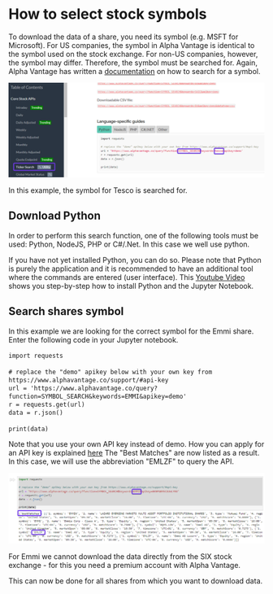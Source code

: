 # How to select stock symbols
To download the data of a share, you need its symbol (e.g. MSFT for Microsoft). For US companies, the symbol in Alpha Vantage is identical to the symbol used on the stock exchange. For non-US companies, however, the symbol may differ. Therefore, the symbol must be searched for. Again, Alpha Vantage has written a [documentation](https://www.alphavantage.co/documentation/) on how to search for a symbol.

![Alt Image Text](./Images/AV_StockSelection1.png "Search Tesco")

In this example, the symbol for Tesco is searched for.

## Download Python
In order to perform this search function, one of the following tools must be used: Python, NodeJS, PHP or C#/.Net. In this case we well use python.  

If you have not yet installed Python, you can do so. Please note that Python is purely the application and it is recommended to have an additional tool where the commands are entered (user interface). This [Youtube Video](https://www.youtube.com/watch?v=AuTkAWEa06E) shows you step-by-step how to install Python and the Jupyter Notebook.

## Search shares symbol
In this example we are looking for the correct symbol for the Emmi share. Enter the following code in your Jupyter notebook.

```
import requests

# replace the "demo" apikey below with your own key from https://www.alphavantage.co/support/#api-key
url = 'https://www.alphavantage.co/query?function=SYMBOL_SEARCH&keywords=EMMI&apikey=demo'
r = requests.get(url)
data = r.json()

print(data)
```

Note that you use your own API key instead of demo. How you can apply for an API key is explained [here](./Alpha-Vantage_Setup.md)
The "Best Matches" are now listed as a result. In this case, we will use the abbreviation "EMLZF" to query the API.

![Alt Image Text](./Images/AV_StockSelection2.png "Search EMMI")

For Emmi we cannot download the data directly from the SIX stock exchange - for this you need a premium account with Alpha Vantage.

This can now be done for all shares from which you want to download data. 
